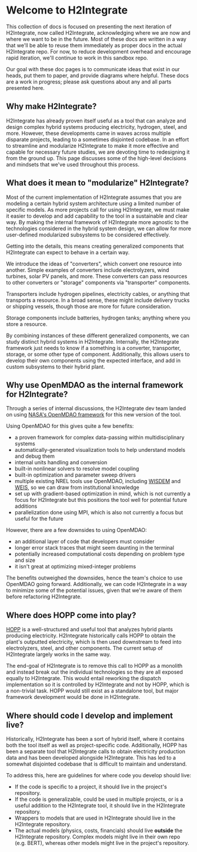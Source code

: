 # Welcome to H2Integrate

This collection of docs is focused on presenting the next iteration of H2Integrate, now called H2Integrate, acknowledging where we are now and where we want to be in the future.
Most of these docs are written in a way that we'll be able to reuse them immediately as proper docs in the actual H2Integrate repo.
For now, to reduce development overhead and encourage rapid iteration, we'll continue to work in this sandbox repo.

Our goal with these doc pages is to communicate ideas that exist in our heads, put them to paper, and provide diagrams where helpful.
These docs are a work in progress; please ask questions about any and all parts presented here.

## Why make H2Integrate?

H2Integrate has already proven itself useful as a tool that can analyze and design complex hybrid systems producing electricity, hydrogen, steel, and more.
However, these developments came in waves across multiple disparate projects, leading to a sometimes disjointed codebase.
In an effort to streamline and modularize H2Integrate to make it more effective and capable for necessary future studies, we are devoting time to redesigning it from the ground up.
This page discusses some of the high-level decisions and mindsets that we've used throughout this process.

## What does it mean to "modularize" H2Integrate?

Most of the current implementation of H2Integrate assumes that you are modeling a certain hybrid system architecture using a limited number of specific models.
As more projects call for using H2Integrate, we must make it easier to develop and add capability to the tool in a sustainable and clear way.
By making the internal framework of H2Integrate more agnostic to the technologies considered in the hybrid system design, we can allow for more user-defined modularized subsystems to be considered effectively.

Getting into the details, this means creating generalized components that H2Integrate can expect to behave in a certain way.

We introduce the ideas of "converters", which convert one resource into another.
Simple examples of converters include electrolyzers, wind turbines, solar PV panels, and more.
These converters can pass resources to other converters or "storage" components via "transporter" components.

Transporters include hydrogen pipelines, electricity cables, or anything that transports a resource.
In a broad sense, these might include delivery trucks or shipping vessels, though those are more for future consideration.

Storage components include batteries, hydrogen tanks; anything where you store a resource.

By combining instances of these different generalized components, we can study distinct hybrid systems in H2Integrate.
Internally, the H2Integrate framework just needs to know if a something is a converter, transporter, storage, or some other type of component.
Additionally, this allows users to develop their own components using the expected interface, and add in custom subsystems to their hybrid plant.

## Why use OpenMDAO as the internal framework for H2Integrate?

Through a series of internal discussions, the H2Integrate dev team landed on using [NASA's OpenMDAO framework](https://github.com/OpenMDAO/OpenMDAO/) for this new version of the tool.

Using OpenMDAO for this gives quite a few benefits:
- a proven framework for complex data-passing within multidisciplinary systems
- automatically-generated visualization tools to help understand models and debug them
- internal units handling and conversion
- built-in nonlinear solvers to resolve model coupling
- built-in optimization and parameter sweep drivers
- multiple existing NREL tools use OpenMDAO, including [WISDEM](https://github.com/WISDEM/WISDEM/) and [WEIS](https://github.com/WISDEM/WEIS), so we can draw from institutional knowledge
- set up with gradient-based optimization in mind, which is not currently a focus for H2Integrate but this positions the tool well for potential future additions
- parallelization done using MPI, which is also not currently a focus but useful for the future

However, there are a few downsides to using OpenMDAO:
- an additional layer of code that developers must consider
- longer error stack traces that might seem daunting in the terminal
- potentially increased computational costs depending on problem type and size
- it isn't great at optimizing mixed-integer problems

The benefits outweighed the downsides, hence the team's choice to use OpenMDAO going forward.
Additionally, we can code H2Integrate in a way to minimize some of the potential issues, given that we're aware of them before refactoring H2Integrate.

## Where does HOPP come into play?

[HOPP](https://github.com/NREL/HOPP) is a well-structured and useful tool that analyzes hybrid plants producing electricity.
H2Integrate historically calls HOPP to obtain the plant's outputted electricity, which is then used downstream to feed into electrolyzers, steel, and other components.
The current setup of H2Integrate largely works in the same way.

The end-goal of H2Integrate is to remove this call to HOPP as a monolith and instead break out the individual technologies so they are all exposed equally to H2Integrate.
This would entail reworking the dispatch implementation so it is controlled by H2Integrate and not by HOPP, which is a non-trivial task.
HOPP would still exist as a standalone tool, but major framework development would be done in H2Integrate.

## Where should code I develop and implement live?

Historically, H2Integrate has been a sort of hybrid itself, where it contains both the tool itself as well as project-specific code.
Additionally, HOPP has been a separate tool that H2Integrate calls to obtain electricity production data and has been developed alongside H2Integrate.
This has led to a somewhat disjointed codebase that is difficult to maintain and understand.

To address this, here are guidelines for where code you develop should live:
- If the code is specific to a project, it should live in the project's repository.
- If the code is generalizable, could be used in multiple projects, or is a useful addition to the H2Integrate tool, it should live in the H2Integrate repository.
- Wrappers to models that are used in H2Integrate should live in the H2Integrate repository.
- The actual models (physics, costs, financials) should live **outside** the H2Integrate repository. Complex models might live in their own repo (e.g. BERT), whereas other models might live in the project's repository.
